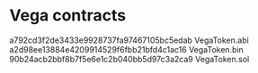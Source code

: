 # Vega contracts

a792cd3f2de3433e9928737fa97467105bc5edab  VegaToken.abi
a2d98ee13884e4209914529f6fbb21bfd4c1ac16  VegaToken.bin
90b24acb2bbf8b7f5e6e1c2b040bb5d97c3a2ca9  VegaToken.sol